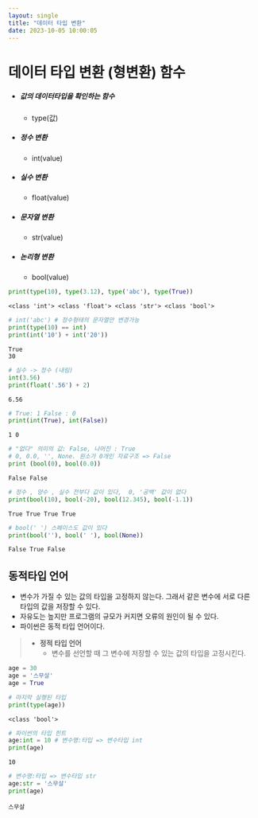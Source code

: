 ```yaml
---
layout: single
title: "데이터 타입 변환"
date: 2023-10-05 10:00:05
---
```


# 데이터 타입 변환 (형변환) 함수
- ##### 값의 데이터타입을 확인하는 함수
    
    - type(값)
- ##### 정수 변환
    
    - int(value)
- ##### 실수 변환
    
    - float(value)
- ##### 문자열 변환
    
    - str(value)
- ##### 논리형 변환
    
    - bool(value)


```python
print(type(10), type(3.12), type('abc'), type(True))
```

    <class 'int'> <class 'float'> <class 'str'> <class 'bool'>



```python
# int('abc') # 정수형태의 문자열만 변경가능
print(type(10) == int)
print(int('10') + int('20'))
```

    True
    30



```python
# 실수 -> 정수 (내림)
int(3.56) 
print(float('.56') + 2)
```

    6.56



```python
# True: 1 False : 0
print(int(True), int(False))
```

    1 0



```python
# "없다" 의미의 값: False, 나머진 : True
# 0, 0.0, '', None. 원소가 0개인 자료구조 => False 
print (bool(0), bool(0.0)) 
```

    False False



```python
# 정수 , 양수 , 실수 전부다 값이 있다,  0, '공백' 값이 없다
print(bool(10), bool(-20), bool(12.345), bool(-1.1))
```

    True True True True



```python
# bool(' ') 스페이스도 값이 있다
print(bool(''), bool(' '), bool(None)) 
```

    False True False


## 동적타입 언어
- 변수가 가질 수 있는 값의 타입을 고정하지 않는다. 그래서 같은 변수에 서로 다른 타입의 값을 저장할 수 있다.
- 자유도는 높지만 프로그램의 규모가 커지면 오류의 원인이 될 수 있다. 
- 파이썬은 동적 타입 언어이다.

> - **정적 타입 언어**
>     - 변수를 선언할 때 그 변수에 저장할 수 있는 값의 타입을 고정시킨다.


```python
age = 30
age = '스무살'
age = True
```


```python
# 마지막 실행된 타입
print(type(age)) 
```

    <class 'bool'>



```python
# 파이썬의 타입 힌트
age:int = 10 # 변수명:타입 => 변수타입 int 
print(age)
```

    10



```python
# 변수명:타입 => 변수타입 str
age:str = '스무살' 
print(age)
```

    스무살


